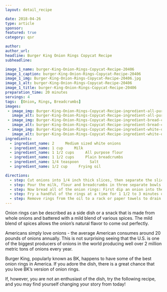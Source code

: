 ```yaml
---
layout: detail_recipe

date: 2018-04-26
type: article
sponsor: 
featured: true
category: qsr

author:  
author_url: 
headline: Burger King Onion Rings Copycat Recipe
subheadline: 

image_1_name: burger-King-Onion-Rings-Copycat-Recipe-20406
image_1_caption: burger-King-Onion-Rings-Copycat-Recipe-20406
image_1_img: Burger-King-Onion-Rings-Copycat-Recipe-20406.jpg
image_1_alt: burger-King-Onion-Rings-Copycat-Recipe-20406
image_1_title: burger-King-Onion-Rings-Copycat-Recipe-20406
preparation_time: 20 minutes
servings: 4
tags:  [Onion, Rings, Breadcrumbs]
images: 
 - image_img: Burger-King-Onion-Rings-Copycat-Recipe-ingredient-all-purpose-flour-11136.jpg
   image_alt: burger-King-Onion-Rings-Copycat-Recipe-ingredient-all-purpose-flour-11136
 - image_img: Burger-King-Onion-Rings-Copycat-Recipe-ingredient-bread-crumbs-33959.jpg
   image_alt: burger-King-Onion-Rings-Copycat-Recipe-ingredient-bread-crumbs-33959
 - image_img: Burger-King-Onion-Rings-Copycat-Recipe-ingredient-white-onions-24033.jpg
   image_alt: burger-King-Onion-Rings-Copycat-Recipe-ingredient-white-onions-24033
ingredients:
  - ingredient_name: 2     Medium sized white onions
  - ingredient_name: 1 cup     Milk
  - ingredient_name: 1 1/2 cups     All purpose flour
  - ingredient_name: 1 1/2 cups     Plain breadcrumbs
  - ingredient_name: 1/4 teaspoon     Salt
  - ingredient_name: 1/2 cup     Frying oil

directions:
  - step: Cut onions into 1/4 inch thick slices, then separate the slices into rings.
  - step: Pour the milk, flour and breadcrumbs in three separate bowls. 
  - step: Now bread all of the onion rings: First dip an onion into the milk, then into the flour. Dip it back into the milk, then into the breadcrumbs; and once more into the milk and into the breadcrumbs. 
  - step: Fry a handful of the rings at a time for 1 1/2 to 3 minutes or until golden brown
  - step: Remove rings from the oil to a rack or paper towels to drain. Lightly salt them and serve them up right away.
---
```

	
Onion rings can be described as a side dish or a snack that is made from whole onions and battered with a mild blend of various spices. The mild blend of spices allows the onion&rsquo;s natural flavor to come out perfectly.

<!--more-->Americans simply love onions - the average American consumes around 20 pounds of onions annually. This is not surprising seeing that the U.S. is one of the biggest producers of onions in the world producing well over 2 million metric tons of onions every year.

Burger King, popularly known as BK, happens to have some of the best onion rings in America. If you adore the dish, there is a great chance that you love BK&rsquo;s version of onion rings.

If, however, you are not an enthusiast of the dish, try the following recipe, and you may find yourself changing your story from today!